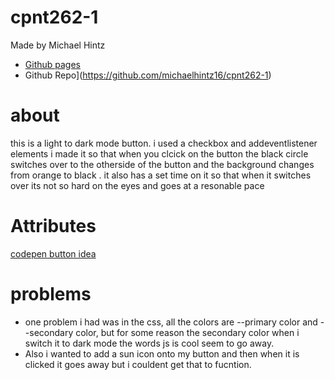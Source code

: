 # cpnt262-1

Made by Michael Hintz

* [Github pages](https://michaelhintz16.github.io/cpnt262-1/)
* Github Repo](https://github.com/michaelhintz16/cpnt262-1)

# about
this is a light to dark mode button. i used a checkbox and addeventlistener elements
i made it so that when you clcick on the button the black circle switches over to the otherside of the button and the background changes from orange to black
. it also has a set time on it so that when it switches over its not so hard on the eyes and goes at a resonable pace

# Attributes 
[codepen button idea](https://codepen.io/sashatran/pen/rPaLgG)

# problems
* one problem i had was in the css, all the colors are --primary color and --secondary color, but for some reason the secondary color when i switch it to dark mode the words js is cool seem to go away. 
* Also i wanted to add a sun icon onto my button and then when it is clicked it goes away but i couldent get that to fucntion. 





